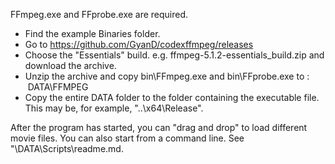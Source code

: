 
FFmpeg.exe and FFprobe.exe are required.
* Find the example Binaries folder.
* Go to https://github.com/GyanD/codexffmpeg/releases
* Choose the "Essentials" build. e.g. ffmpeg-5.1.2-essentials_build.zip and download the archive.
* Unzip the archive and copy bin\FFmpeg.exe and bin\FFprobe.exe to : &nbsp;DATA\FFMPEG
* Copy the entire DATA folder to the folder containing the executable file.\
This may be, for example, "..\x64\Release".

After the program has started, you can "drag and drop" to load different movie files.
You can also start from a command line. See "\DATA\Scripts\readme.md.


